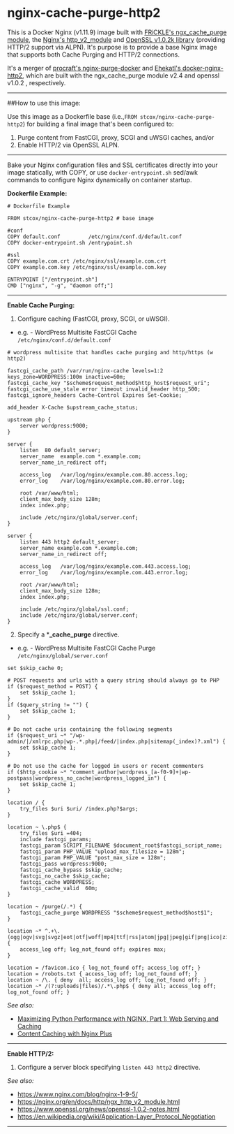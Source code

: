 # nginx-cache-purge-http2

This is a Docker Nginx (v1.11.9) image built with [FRiCKLE's ngx_cache_purge module](https://github.com/FRiCKLE/ngx_cache_purge), the [Nginx's http_v2_module](https://nginx.org/en/docs/http/ngx_http_v2_module.html) and [OpenSSL v1.0.2k library](https://www.openssl.org/) (providing HTTP/2 support via ALPN). It's purpose is to provide a base Nginx image that supports both Cache Purging and HTTP/2 connections.

It's a merger of [procraft's nginx-purge-docker](https://github.com/procraft/nginx-purge-docker) and [Ehekatl's docker-nginx-http2](https://github.com/Ehekatl/docker-nginx-http2), which are built with the ngx_cache_purge module v2.4 and openssl v1.0.2 , respectively.

---

##How to use this image:

Use this image as a Dockerfile base (i.e.,```FROM stcox/nginx-cache-purge-http2```) for building a final image that's been configured to:

1. Purge content from FastCGI, proxy, SCGI and uWSGI caches, and/or
2. Enable HTTP/2 via OpenSSL ALPN.

---

Bake your Nginx configuration files and SSL certificates directly into your image statically, with COPY, or use ```docker-entrypoint.sh``` sed/awk commands to configure Nginx dynamically on container startup.

**Dockerfile Example:**
```
# Dockerfile Example

FROM stcox/nginx-cache-purge-http2 # base image

#conf
COPY default.conf         /etc/nginx/conf.d/default.conf
COPY docker-entrypoint.sh /entrypoint.sh

#ssl
COPY example.com.crt /etc/nginx/ssl/example.com.crt
COPY example.com.key /etc/nginx/ssl/example.com.key

ENTRYPOINT ["/entrypoint.sh"]
CMD ["nginx", "-g", "daemon off;"]
```

---

**Enable Cache Purging:**

1. Configure caching (FastCGI, proxy, SCGI, or uWSGI).
  - e.g. - WordPress Multisite FastCGI Cache ```/etc/nginx/conf.d/default.conf```
  ```
# wordpress multisite that handles cache purging and http/https (w http2)

fastcgi_cache_path /var/run/nginx-cache levels=1:2 keys_zone=WORDPRESS:100m inactive=60m;
fastcgi_cache_key "$scheme$request_method$http_host$request_uri";
fastcgi_cache_use_stale error timeout invalid_header http_500;
fastcgi_ignore_headers Cache-Control Expires Set-Cookie;

add_header X-Cache $upstream_cache_status;

upstream php {  
    server wordpress:9000;
}

server {
    listen  80 default_server;
    server_name  example.com *.example.com;
    server_name_in_redirect off;

    access_log   /var/log/nginx/example.com.80.access.log;
    error_log    /var/log/nginx/example.com.80.error.log;

    root /var/www/html;
    client_max_body_size 128m;
    index index.php;

    include /etc/nginx/global/server.conf;
}

server {
    listen 443 http2 default_server;
    server_name example.com *.example.com;
    server_name_in_redirect off;

    access_log   /var/log/nginx/example.com.443.access.log;
    error_log    /var/log/nginx/example.com.443.error.log;

    root /var/www/html;
    client_max_body_size 128m;
    index index.php;

    include /etc/nginx/global/ssl.conf;
    include /etc/nginx/global/server.conf;
}
  ```

2. Specify a \***\_cache_purge** directive.
  - e.g. - WordPress Multisite FastCGI Cache Purge ```/etc/nginx/global/server.conf```
```
set $skip_cache 0;

# POST requests and urls with a query string should always go to PHP
if ($request_method = POST) {
    set $skip_cache 1;
}   
if ($query_string != "") {
    set $skip_cache 1;
}   

# Do not cache uris containing the following segments
if ($request_uri ~* "/wp-admin/|/xmlrpc.php|wp-.*.php|/feed/|index.php|sitemap(_index)?.xml") {
    set $skip_cache 1;
}   

# Do not use the cache for logged in users or recent commenters
if ($http_cookie ~* "comment_author|wordpress_[a-f0-9]+|wp-postpass|wordpress_no_cache|wordpress_logged_in") {
    set $skip_cache 1;
}

location / {
    try_files $uri $uri/ /index.php?$args;
}

location ~ \.php$ {
    try_files $uri =404; 
    include fastcgi_params;
    fastcgi_param SCRIPT_FILENAME $document_root$fastcgi_script_name;
    fastcgi_param PHP_VALUE "upload_max_filesize = 128m";
    fastcgi_param PHP_VALUE "post_max_size = 128m";
    fastcgi_pass wordpress:9000;
    fastcgi_cache_bypass $skip_cache;
    fastcgi_no_cache $skip_cache;
    fastcgi_cache WORDPRESS;
    fastcgi_cache_valid  60m;
}

location ~ /purge(/.*) {
    fastcgi_cache_purge WORDPRESS "$scheme$request_method$host$1";
}

location ~* ^.+\.(ogg|ogv|svg|svgz|eot|otf|woff|mp4|ttf|rss|atom|jpg|jpeg|gif|png|ico|zip|tgz|gz|rar|bz2|doc|xls|exe|ppt|tar|mid|midi|wav|bmp|rtf)$ {
    access_log off;	log_not_found off; expires max;
}

location = /favicon.ico { log_not_found off; access_log off; }
location = /robots.txt { access_log off; log_not_found off; }
location ~ /\. { deny  all; access_log off; log_not_found off; }
location ~* /(?:uploads|files)/.*\.php$ { deny all; access_log off; log_not_found off; }
```

_See also:_
- [Maximizing Python Performance with NGINX, Part 1: Web Serving and Caching](https://www.nginx.com/blog/maximizing-python-performance-with-nginx-parti-web-serving-and-caching/)
- [Content Caching with Nginx Plus](https://www.nginx.com/products/content-caching-nginx-plus/)

---
**Enable HTTP/2:**

1. Configure a server block specifying ```listen 443 http2``` directive.

_See also:_
- https://www.nginx.com/blog/nginx-1-9-5/
- https://nginx.org/en/docs/http/ngx_http_v2_module.html
- https://www.openssl.org/news/openssl-1.0.2-notes.html
- https://en.wikipedia.org/wiki/Application-Layer_Protocol_Negotiation


---
